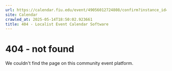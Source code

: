 ```yaml
---
url: https://calendar.fiu.edu/event/49056012724808/confirm?instance_id=49056012767843&return=https%3A%2F%2Fcalendar.fiu.edu%2Fcalendar%3Fevent_types%255B%255D%3D121723
site: Calendar
crawled_at: 2025-05-14T18:50:02.923661
title: 404 - Localist Event Calendar Software
---
```


# 404 - not found
We couldn't find the page on this community event platform.

